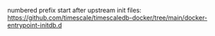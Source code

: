 numbered prefix start after upstream init files: https://github.com/timescale/timescaledb-docker/tree/main/docker-entrypoint-initdb.d